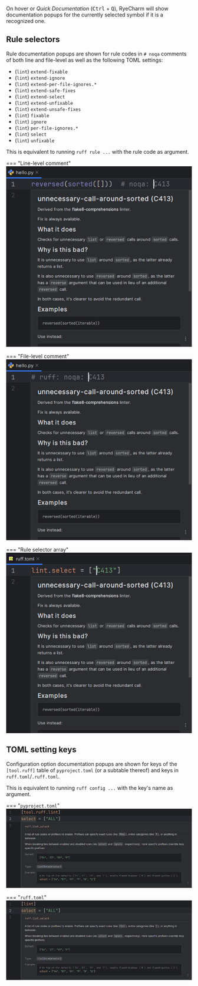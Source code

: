 On hover or <i>Quick Documentation</i> (<kbd>Ctrl</kbd> + <kbd>Q</kbd>),
RyeCharm will show documentation popups for the currently selected symbol
if it is a recognized one.


## Rule selectors

Rule documentation popups are shown for rule codes
in `# noqa` comments of both line and file-level
as well as the following TOML settings:

* (`lint`) `extend-fixable`
* (`lint`) `extend-ignore`
* (`lint`) `extend-per-file-ignores.*`
* (`lint`) `extend-safe-fixes`
* (`lint`) `extend-select`
* (`lint`) `extend-unfixable`
* (`lint`) `extend-unsafe-fixes`
* (`lint`) `fixable`
* (`lint`) `ignore`
* (`lint`) `per-file-ignores.*`
* (`lint`) `select`
* (`lint`) `unfixable`

This is equivalent to running `ruff rule ...` with the rule code as argument.

=== "Line-level comment"
    ![](../assets/ruff-documentation-demo-line-level-comment.png)

=== "File-level comment"
    ![](../assets/ruff-documentation-demo-file-level-comment.png)

=== "Rule selector array"
    ![](../assets/ruff-documentation-demo-rule-selector-array.png)


## TOML setting keys

Configuration option documentation popups are shown for
keys of the `[tool.ruff]` table of `pyproject.toml` (or a subtable thereof)
and keys in `ruff.toml`/`.ruff.toml`.

This is equivalent to running `ruff config ...`
with the key's name as argument.

=== "`pyproject.toml`"
    ![](../assets/ruff-documentation-demo-pyproject-toml-setting-keys.png)

=== "`ruff.toml`"
    ![](../assets/ruff-documentation-demo-ruff-toml-setting-keys.png)
